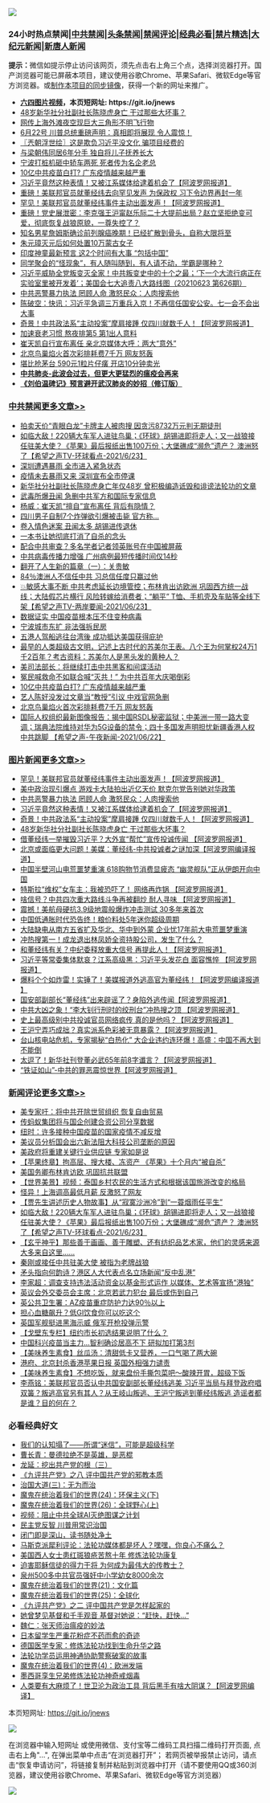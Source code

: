 ![](https://raw.githubusercontent.com/fqnews/bnews/master/64photo/fqnews-qr.jpg)

<div id="tt">
<h3>24小时热点禁闻|<a href="#%E4%B8%AD%E5%85%B1%E7%A6%81%E9%97%BB%E6%9B%B4%E5%A4%9A%E6%96%87%E7%AB%A0">中共禁闻</a>|<a href="#%E5%9B%BE%E7%89%87%E6%96%B0%E9%97%BB%E6%9B%B4%E5%A4%9A%E6%96%87%E7%AB%A0">头条禁闻</a>|<a href="#%E6%96%B0%E9%97%BB%E8%AF%84%E8%AE%BA%E6%9B%B4%E5%A4%9A%E6%96%87%E7%AB%A0">禁闻评论|<a href="#%E5%BF%85%E7%9C%8B%E7%BB%8F%E5%85%B8%E5%A5%BD%E6%96%87">经典必看|<a href="/video.md#%E7%A6%81%E7%89%87%E7%B2%BE%E9%80%89">禁片精选</a>|<a href="https://github.com/fqnews/djy/blob/master/gb/nf1351518.md#1">大纪元新闻</a>|<a href="https://github.com/fqnews/ntdtv/blob/master/gb/prog204.md#1">新唐人新闻</a></h3>
<div><b>提示：</b>微信如提示停止访问该网页，须先点击右上角三个点，选择浏览器打开。国产浏览器可能已屏蔽本项目，建议使用谷歌Chrome、苹果Safari、微软Edge等官方浏览器。或<a href="https://github.com/fqnews/bnews/blob/master/%E5%88%B6%E4%BD%9Cgit%E7%A6%81%E9%97%BB%E9%95%9C%E5%83%8F.md">制作本项目的同步镜像</a>，获得一个新的网址来推广。</div>
<ul>
<li><b><a href="http://d1.bdrive.tk/64.mp4" target="_blank">六四图片视频</a>，本页短网址: https://git.io/jnews</b></li>
<li><a href="/topimagenews/20210623/1572334.md">48岁新华社分社副社长陈晓虎身亡 干过那些大坏事？</a></li>
<li><a href="/cnnews/20210623/1572352.md">网传上海外滩夜空现巨大三角形不明飞行物</a></li>
<li><a href="/bannedvideo/20210623/1572357.md">6月22号  川普总统重磅声明：真相即将展现 令人震惊！</a></li>
<li><a href="/ssgc/20210623/1572429.md">〖兲朝浮世绘〗这是欺负习近平没文化 骗项目经费的</a></li>
<li><a href="/yule/20210623/1572353.md">与梁朝伟同居6年分手 独自将儿子抚养长大</a></li>
<li><a href="/cbnews/20210623/1572335.md">宁波打桩机砸中轿车两死 死者传为名企老总</a></li>
<li><a href="/cbnews/20210623/1572712.md">10亿中共疫苗白打? 广东疫情越来越严重</a></li>
<li><a href="/topimagenews/20210623/1572656.md">习近平竟然这种表情！又被江系媒体给逮着机会了【阿波罗网报道】</a></li>
<li><a href="/comments/20210623/1572625.md">重磅！美联邦官员就董经纬去向罕见发声 为保政权 习下令边界再封一年</a></li>
<li><a href="/topimagenews/20210623/1572879.md">罕见！美联邦官员就董经纬事件主动出面发声！【阿波罗网报道】</a></li>
<li><a href="/bannedvideo/20210623/1572564.md">重磅！党史展泄密：李克强王沪甯赵乐际二十大提前出局？赵立坚拒绝变可爱，彻底恢复战狼原貌，一尊失控了？</a></li>
<li><a href="/yule/20210623/1572521.md">知名男星詹姆斯确诊前列腺癌晚期！已经扩散到骨头，自称大限将至</a></li>
<li><a href="/cnnews/20210623/1572850.md">朱元璋灭元后如何处置10万蒙古女子</a></li>
<li><a href="/worldnews/20210623/1572410.md">印度神童最新预言 这2个时间有大事 “包括中国”</a></li>
<li><a href="/funmedia/20210623/1572371.md">同学聚会的“怪现象”，有人随叫随到，有人请不动，学霸是哪种？</a></li>
<li><a href="/bannedvideo/20210623/1572755.md">习近平威胁全党叛变灭全家！中共叛变史中的十个之最；‘下一个大流行病正在实验室里被开发着’；美国会七大追责八大路线图（20210623 第626期）</a></li>
<li><a href="/topimagenews/20210623/1572689.md">中共恶警暴力执法 罔顾人命 激怒民众：人肉搜索他</a></li>
<li><a href="/bannedvideo/20210623/1572812.md">陈破空：快讯：习近平急调三万重兵入京！不再信任国安公安。七一会不会出大事</a></li>
<li><a href="/topimagenews/20210623/1572594.md">奇景！中共政法系“主动投案”摩肩接踵 仅四川就数千人！【阿波罗网报道】</a></li>
<li><a href="/health/20210623/1572553.md">加速衰老习惯 熬夜排第5 第1出人意料</a></li>
<li><a href="/comments/20210623/1572683.md">崔天凯自行宣布离任 亲北京媒体大呼：两大“意外”</a></li>
<li><a href="/cbnews/20210623/1572657.md">北京鸟巢焰火首次彩排耗费7千万 网友怒轰</a></li>
<li><a href="/cbnews/20210623/1572297.md">堪比抢茅台 590元1粒片仔癀 开店10分钟卖光</a></li>
<li><b><a href="/comments/20200211/1275071.md" target="_blank">中共肺炎-此波会过去，但更大更猛烈的瘟疫会再来</a></b></li>
<li><b><a href="/comments/20200207/1272816.md" target="_blank">《刘伯温碑记》预言避开武汉肺炎的妙招（修订版）</a></b></li>
</ul>
</div>

<div class="catlist">
<h3><a href="/cbnews/" target="_blank">中共禁闻</a><span><a href="/cbnews/" target="_blank" rel="nofollow">更多文章>></a></span></h3>
<ul>
<li><a href="/cbnews/20210624/1573043.md" target="_blank">拍卖天价“青眼白龙”卡牌主人被肉搜 因贪污8732万元判无期徒刑</a></li>
<li><a href="/comments/20210624/1573019.md" target="_blank">如临大敌！220辆大车军人进驻鸟巢；《环球》胡锡进即将走人；又一战狼接任驻美大使？《苹果》最后报纸出售100万份；大堡礁成“濒危”遗产？ 澳洲怒了【希望之声TV-环球看点-2021/6/23】</a></li>
<li><a href="/cbnews/20210624/1572999.md" target="_blank">深圳遭遇暴雨 全市进入紧急状态</a></li>
<li><a href="/cbnews/20210623/1572969.md" target="_blank">疫情未去暴雨又来 深圳宣布全市停课</a></li>
<li><a href="/cbnews/20210623/1572968.md" target="_blank">新华社分社副社长陈晓虎身亡年仅48岁 曾积极编造诋毁和诽谤法轮功的文章</a></li>
<li><a href="/cbnews/20210623/1572967.md" target="_blank">武毒所爆丑闻 急删中共军方和国际专家信息</a></li>
<li><a href="/cbnews/20210623/1572941.md" target="_blank">杨威：崔天凯“擅自”宣布离任 背后有隐情？</a></li>
<li><a href="/cbnews/20210623/1572938.md" target="_blank">四川男子自制7个炸弹欲引爆被击毙 官方称…</a></li>
<li><a href="/cbnews/20210623/1572903.md" target="_blank">卷入情色迷案 丑闻太多 胡锡进传退休</a></li>
<li><a href="/cbnews/20210623/1572725.md" target="_blank">一本书让她彻底打消了自杀的念头</a></li>
<li><a href="/cbnews/20210623/1572881.md" target="_blank">配合中共审查？多名学者记者领英账号在中国被屏蔽</a></li>
<li><a href="/cbnews/20210623/1572880.md" target="_blank">中共病毒传播力增强 广州病例最短传播时间仅14秒</a></li>
<li><a href="/cbnews/20210623/1572728.md" target="_blank">翻开了人生新的篇章（一）：关贵敏</a></li>
<li><a href="/cbnews/20210623/1572862.md" target="_blank">84％澳洲人不信任中共 习总信任度只赢过他</a></li>
<li><a href="/comments/20210623/1572853.md" target="_blank">💥敏感大事不断 中共考虑延长边境管控；布林肯出访欧洲 巩固西方统一战线；大陆假芯片横行 风险转嫁给消费者；“躺平” T恤、手机壳及车贴等全线下架【希望之声TV-两岸要闻-2021/06/23】</a></li>
<li><a href="/cbnews/20210623/1572849.md" target="_blank">数据证实 中国疫苗根本压不住变种病毒</a></li>
<li><a href="/cbnews/20210623/1572786.md" target="_blank">宁波城市东扩 非法强拆民房</a></li>
<li><a href="/cbnews/20210623/1572783.md" target="_blank">五港人驾船逃往台湾後 成功抵达美国获得庇护</a></li>
<li><a href="/comments/20210623/1572779.md" target="_blank">最早的人类超级古文明，记述上古时代的苏美尔王表。八个王为何掌权24万1千2百年？考古资料：苏美尔人是黑头发的黄种人？</a></li>
<li><a href="/cbnews/20210623/1572741.md" target="_blank">美司法部长：将继续打击中共黑客和间谍活动</a></li>
<li><a href="/cbnews/20210623/1572740.md" target="_blank">冤民喊救命不如联合喊“灭共！” 为中共百年大庆喝倒彩</a></li>
<li><a href="/cbnews/20210623/1572712.md" target="_blank">10亿中共疫苗白打? 广东疫情越来越严重</a></li>
<li><a href="/cbnews/20210623/1572677.md" target="_blank">艺人陈好没发过文章当“教授”引议 中戏官网急删</a></li>
<li><a href="/cbnews/20210623/1572657.md" target="_blank">北京鸟巢焰火首次彩排耗费7千万 网友怒轰</a></li>
<li><a href="/comments/20210623/1572638.md" target="_blank">国际人权组织最新图像报告：揭中国RSDL秘密监狱；中美洲一带一路大变调；瑞典法院维持对华为5G设备的禁令；四十多国发声明担忧新疆香港人权 中共跳脚 【希望之声-午夜新闻-2021/06/22】</a></li>

</ul>
</div>
<div class="catlist">
<h3><a href="/topimagenews/" target="_blank">图片新闻</a><span><a href="/topimagenews/" target="_blank" rel="nofollow">更多文章>></a></span></h3>
<ul>
<li><a href="/topimagenews/20210623/1572879.md" target="_blank">罕见！美联邦官员就董经纬事件主动出面发声！【阿波罗网报道】</a></li>
<li><a href="/topimagenews/20210623/1572841.md" target="_blank">美中政治现引爆点 游戏卡大陆拍出近亿天价 默克尔党告别她对华政策</a></li>
<li><a href="/topimagenews/20210623/1572689.md" target="_blank">中共恶警暴力执法 罔顾人命 激怒民众：人肉搜索他</a></li>
<li><a href="/topimagenews/20210623/1572656.md" target="_blank">习近平竟然这种表情！又被江系媒体给逮着机会了【阿波罗网报道】</a></li>
<li><a href="/topimagenews/20210623/1572594.md" target="_blank">奇景！中共政法系“主动投案”摩肩接踵 仅四川就数千人！【阿波罗网报道】</a></li>
<li><a href="/topimagenews/20210623/1572334.md" target="_blank">48岁新华社分社副社长陈晓虎身亡 干过那些大坏事？</a></li>
<li><a href="/topimagenews/20210622/1571979.md" target="_blank">借董经纬一举摧毁习近平？大外宣“帮忙”宣传投诚传闻 【阿波罗网报道】</a></li>
<li><a href="/topimagenews/20210622/1571863.md" target="_blank">北京或面临更大问题！美媒：董经纬-中共投诚者之谜加深【阿波罗网编译报道】</a></li>
<li><a href="/topimagenews/20210621/1571349.md" target="_blank">中国半壁河山电荒噩梦重演 618购物节消费显疲态 “幽灵舰队”正从伊朗开向中国</a></li>
<li><a href="/topimagenews/20210621/1571238.md" target="_blank">特斯拉“维权”女车主：我被恐吓了！ 网络再炸锅 【阿波罗网报道】</a></li>
<li><a href="/topimagenews/20210621/1571162.md" target="_blank">啥信号？中共四次重大路线斗争再被翻炒 耐人寻味 【阿波罗网报道】</a></li>
<li><a href="/topimagenews/20210621/1571069.md" target="_blank">震撼！美航母硬抗3.9级地震般爆炸冲击测试 30多年来首次</a></li>
<li><a href="/topimagenews/20210621/1570856.md" target="_blank">中国低通胀时代恐告终！粮价料处5年迷你超级周期</a></li>
<li><a href="/topimagenews/20210620/1570841.md" target="_blank">大陆缺电从南方五省扩及华北、华中到外蒙 企业忧17年前大电荒噩梦重演</a></li>
<li><a href="/topimagenews/20210620/1570595.md" target="_blank">冲热搜第一！成龙退出林凤娇全资持股公司，发生了什么？</a></li>
<li><a href="/topimagenews/20210620/1570532.md" target="_blank">和董经纬有关？中纪委释放重大信号 再提此人！【阿波罗网报道】</a></li>
<li><a href="/topimagenews/20210619/1570003.md" target="_blank">习近平等常委集体默哀？江系高级黑：习近平头发花白 面容憔悴 【阿波罗网报道】</a></li>
<li><a href="/topimagenews/20210619/1569734.md" target="_blank">爆料个个如炸雷！实锤了！美媒报道外逃高官为董经纬！【阿波罗网编译报道 】</a></li>
<li><a href="/topimagenews/20210618/1569604.md" target="_blank">国安部副部长“董经纬”出来辟谣了？身陷外逃传闻【阿波罗网报道】</a></li>
<li><a href="/topimagenews/20210618/1569201.md" target="_blank">中共大凶之象！“李大钊行刑时的绞刑台”冲热搜之顶 【阿波罗网报道】</a></li>
<li><a href="/topimagenews/20210617/1568586.md" target="_blank">史上最高级别中共投诚官员网络疯传 真的是他吗？【阿波罗网报道】</a></li>
<li><a href="/topimagenews/20210617/1568585.md" target="_blank">王沪宁弄巧成拙？真实派系色彩被无意暴露？【阿波罗网报道】</a></li>
<li><a href="/topimagenews/20210616/1567991.md" target="_blank">台山核电站危机，专家揭秘“白热化” 大企业违约连环爆！高盛：中国不再大到不能倒</a></li>
<li><a href="/topimagenews/20210616/1567809.md" target="_blank">太逗了！新华社刊登董必武65年前8字谶言？【阿波罗网报道】</a></li>
<li><a href="/topimagenews/20210616/1567674.md" target="_blank">“铁证如山”-中共的罪恶震惊世界【阿波罗网报道】</a></li>

</ul>
</div>
<div class="catlist">
<h3><a href="/comments/" target="_blank">新闻评论</a><span><a href="/comments/" target="_blank" rel="nofollow">更多文章>></a></span></h3>
<ul>
<li><a href="/comments/20210624/1573052.md" target="_blank">美专家吁：将中共开除世贸组织 恢复自由贸易</a></li>
<li><a href="/comments/20210624/1573051.md" target="_blank">传蚂蚁集团将与国企创建合资公司分享数据</a></li>
<li><a href="/comments/20210624/1573034.md" target="_blank">纽时：许多接种中国疫苗的国家疫情不减反增</a></li>
<li><a href="/comments/20210624/1573033.md" target="_blank">美议员分析国会出六新法阻大科技公司垄断的原因</a></li>
<li><a href="/comments/20210624/1573032.md" target="_blank">美政府将重建关键行业供应链 专家如是说</a></li>
<li><a href="/comments/20210624/1573027.md" target="_blank">【苹果终章】拘高层、搜大楼、冻资产 《苹果》十个月内“被自杀”</a></li>
<li><a href="/comments/20210624/1573026.md" target="_blank">美国务卿布林肯访欧 巩固抗共联盟</a></li>
<li><a href="/comments/20210624/1573025.md" target="_blank">【世界美景】视频：泰国乡村农民的生活方式和根据该国旅游改变的格局</a></li>
<li><a href="/comments/20210624/1573024.md" target="_blank">怪异！上海调高最低月薪 反激怒了网友</a></li>
<li><a href="/comments/20210624/1573023.md" target="_blank">【贾先生讲述历史人物故事】从“寂寞沙洲冷”到“一蓑烟雨任平生”</a></li>
<li><a href="/comments/20210624/1573019.md" target="_blank">如临大敌！220辆大车军人进驻鸟巢；《环球》胡锡进即将走人；又一战狼接任驻美大使？《苹果》最后报纸出售100万份；大堡礁成“濒危”遗产？ 澳洲怒了【希望之声TV-环球看点-2021/6/23】</a></li>
<li><a href="/comments/20210624/1573013.md" target="_blank">【玄乎神乎】那些善于画画、善于雕塑、还有纺织品艺术家，他们的灵感来源大多来自这里……</a></li>
<li><a href="/comments/20210624/1573012.md" target="_blank">秦刚或接任中共驻美大使 被指为老牌战狼</a></li>
<li><a href="/comments/20210624/1572997.md" target="_blank">矛头指向何韵诗？港区人大代表点名立场新闻“反中乱港”</a></li>
<li><a href="/comments/20210624/1572996.md" target="_blank">李家超：调查支持违法活动资金以基金形式运作 以媒体、艺术等宣扬“港独”</a></li>
<li><a href="/comments/20210623/1572995.md" target="_blank">英议会外交委员会主席：北京若武力犯台 最后或伤到自己</a></li>
<li><a href="/comments/20210623/1572982.md" target="_blank">英公共卫生署：AZ疫苗重症防护力达90％以上</a></li>
<li><a href="/comments/20210623/1572981.md" target="_blank">担心血糖飙升？低GI饮食你可以吃这个</a></li>
<li><a href="/comments/20210623/1572956.md" target="_blank">英国军舰挺进黑海示威 俄军开枪投弹示警</a></li>
<li><a href="/comments/20210623/1572954.md" target="_blank">【戈壁东专栏】纽约市长初选结果说明了什么？</a></li>
<li><a href="/comments/20210623/1572953.md" target="_blank">中国科兴疫苗当主力…智利确诊居高不下 研拟加打第3剂</a></li>
<li><a href="/comments/20210623/1572951.md" target="_blank">【美味养生素食】丝瓜汤：清甜低卡又营养，一口气喝了两大碗</a></li>
<li><a href="/comments/20210623/1572949.md" target="_blank">港府、北京封杀香港苹果日报 英国外相强力谴责</a></li>
<li><a href="/comments/20210623/1572948.md" target="_blank">【美味养生素食】不想吃饭，就来盘份手撕包菜吧～酸辣开胃，超级下饭</a></li>
<li><a href="/comments/20210623/1572944.md" target="_blank">李燕铭：美联邦官员否认中共国安副部长董经纬逃美 习近平当局与拜登政府唱双簧？叛逃高官另有其人？从王岐山叛逃、王沪宁叛逃到董经纬叛逃 造谣者都是谁？目的何在？</a></li>

</ul>
</div>

<div class="catlist">
<h3>必看经典好文</h3>
<ul>
<li><a href="/sohnews/20161029/607205.md" target="_blank">我们的认知塌了——所谓“迷信”，可能是超级科学</a></li>
<li><a href="/comments/20180726/727420.md" target="_blank">曹长青：曼德拉绝不是英雄，是恶棍</a></li>
<li><a href="/comments/20200929/1405201.md" target="_blank">龙延：挖出共产党的根（三）</a></li>
<li><a href="/bookonline/20131116/201047.md" target="_blank">《九评共产党》之八 评中国共产党的邪教本质</a></li>
<li><a href="/cbnews/20180309/912114.md" target="_blank">治国大道(三)：无为而治</a></li>
<li><a href="/cbnews/20180907/994846.md" target="_blank">魔鬼在统治着我们的世界(24)：环保主义(下)</a></li>
<li><a href="/comments/20181210/1044798.md" target="_blank">魔鬼在统治着我们的世界(26)：全球野心(上)</a></li>
<li><a href="/comments/20201221/1451945.md" target="_blank">视频：阻止中共全球AI灭绝图谋之计划</a></li>
<li><a href="/comments/20200621/1348236.md" target="_blank">民主党反智 川普用常识治国</a></li>
<li><a href="/tculture/20200803/1373949.md" target="_blank">闭门即是深山，读书随处净土</a></li>
<li><a href="/comments/20210207/1482940.md" target="_blank">马斯克派犀利评论：法轮功媒体都是坏人？嘿嘿，你良心不痛么？</a></li>
<li><a href="/comments/20190126/1070164.md" target="_blank">美国西人女士患红斑狼疮苦熬十年 修炼法轮功康复</a></li>
<li><a href="/comments/20200622/1346846.md" target="_blank">迫害耶稣信徒的得力干将  为何成为最伟大的传教士？</a></li>
<li><a href="/comments/20200704/783272.md" target="_blank">泉州500多中共官员强奸中小学幼女8000余次</a></li>
<li><a href="/comments/20180802/980476.md" target="_blank">魔鬼在统治着我们的世界(21)：文化篇</a></li>
<li><a href="/comments/20181017/1014654.md" target="_blank">魔鬼在统治着我们的世界(25)：全球化</a></li>
<li><a href="/bookonline/20131116/201055.md" target="_blank">《九评共产党》之二 评中国共产党是怎样起家的</a></li>
<li><a href="/cnnews/20210420/1529760.md" target="_blank">她曾梦见基督和千手观音 基督对她说：“赶快，赶快…”</a></li>
<li><a href="/comments/20200224/1282494.md" target="_blank">魏仁：张天师治瘟疫的妙法</a></li>
<li><a href="/comments/20210324/1511732.md" target="_blank">日本留学生严重花粉症不药而愈的奇迹</a></li>
<li><a href="/comments/20200607/783186.md" target="_blank">德国医学专家：修炼法轮功找到生命升华之路</a></li>
<li><a href="/cbnews/20170626/780479.md" target="_blank">法轮功学员运用神通协助警察破案的故事</a></li>
<li><a href="/topimagenews/20180522/946266.md" target="_blank">魔鬼在统治着我们的世界(4)：欧洲发端</a></li>
<li><a href="/topimagenews/20210214/1487270.md" target="_blank">墨西哥孪生兄弟修炼法轮功神奇戒烟毒</a></li>
<li><a href="/cnnews/20201226/1455352.md" target="_blank">人类要有大麻烦了！世卫沦为政治工具 背后黑手有啥大阴谋？【阿波罗网编译】</a></li>

</ul>
</div>

本页短网址: https://git.io/jnews

![](https://raw.githubusercontent.com/fqnews/bnews/master/64photo/fqnews-qr.jpg)

在浏览器中输入短网址 或使用微信、支付宝等二维码工具扫描二维码打开页面, 点击右上角"...", 在弹出菜单中点击“在浏览器打开”； 若网页被举报禁止访问，请点击“恢复申请访问”，将链接复制并粘贴到浏览器中打开（请不要使用QQ或360浏览器，建议使用谷歌Chrome、苹果Safari、微软Edge等官方浏览器）

![](https://raw.githubusercontent.com/fqnews/bnews/master/64photo/wx.jpg)